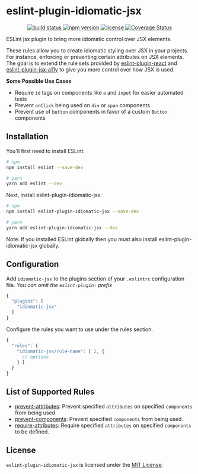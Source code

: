 # eslint-plugin-idiomatic-jsx
<p align="center">
  <a href="https://circleci.com/gh/danrigsby/eslint-plugin-idiomatic-jsx">
    <img src="https://circleci.com/gh/danrigsby/eslint-plugin-idiomatic-jsx.svg?style=svg" alt="build status" />
  </a>
  <a href="https://npmjs.org/package/eslint-plugin-idiomatic-jsx">
    <img src="https://img.shields.io/npm/v/eslint-plugin-idiomatic-jsx.svg" alt="npm version" />
  </a>
  <a href="https://github.com/danrigsby/eslint-plugin-idiomatic-jsx/blob/master/LICENSE">
    <img src="https://img.shields.io/npm/l/eslint-plugin-idiomatic-jsx.svg" alt="license" />
  </a>
  <a href='https://coveralls.io/github/danrigsby/eslint-plugin-idiomatic-jsx?branch=master'>
    <img src='https://coveralls.io/repos/github/danrigsby/eslint-plugin-idiomatic-jsx/badge.svg?branch=master' alt='Coverage Status' />
  </a>
</p>

ESLint jsx plugin to bring more idiomatic control over JSX elements.

These rules allow you to create idiomatic styling over JSX in your projects.  For instance, enforcing or preventing certain attributes on JSX elements.  The goal is to extend the rule sets provided by [eslint-plugin-react](https://github.com/yannickcr/eslint-plugin-react) and [eslint-plugin-jsx-a11y](https://github.com/evcohen/eslint-plugin-jsx-a11y) to give you more control over how JSX is used.

**Some Possible Use Cases**
- Require `id` tags on components like `a` and `input` for easier automated tests
- Prevent `onClick` being used on `div` or `span` components
- Prevent use of `button` components in favor of a custom `Button` components

## Installation
You'll first need to install ESLint:

``` sh
# npm
npm install eslint --save-dev

# yarn
yarn add eslint --dev
```
Next, install eslint-plugin-idiomatic-jsx:

``` sh
# npm
npm install eslint-plugin-idiomatic-jsx --save-dev

# yarn
yarn add eslint-plugin-idiomatic-jsx --dev
```

Note: If you installed ESLint globally then you must also install eslint-plugin-idiomatic-jsx globally.

## Configuration
Add `idiomatic-jsx` to the plugins section of your `.eslintrc` configuration file. _You can omit the `eslint-plugin-` prefix_

```javascript
{
  "plugins": [
    "idiomatic-jsx"
  ]
}
```

Configure the rules you want to use under the rules section.

```javascript
{
  "rules": {
    "idiomatic-jsx/rule-name": [ 2, {
      // options
    } ]
  }
}
```

## List of Supported Rules
- [prevent-attributes](docs/rules/prevent-attributes.md): Prevent specified `attributes` on specified `components` from being used.
- [prevent-components](docs/rules/prevent-components.md): Prevent specified `components` from being used.
- [require-attributes](docs/rules/require-attributes.md): Require specified `attributes` on specified `components` to be defined.

## License
`eslint-plugin-idiomatic-jsx` is licensed under the [MIT License](LICENSE).
